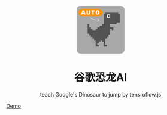 <p align="center"><img src="https://github.com/0x5457/auto-t-rex/blob/master/src/assets/logo.png" /></p>
<h1 align="center">谷歌恐龙AI</h1>
<p align="center">teach Google's Dinosaur to jump by tensroflow.js</p>
<a target="_blank" href="https://tw666.github.io/auto-t-rex">Demo</a>
